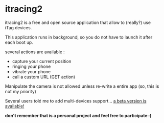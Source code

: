 # itracing2
itracing2 is a free and open source application that allow to (really?) use iTag devices.

This application runs in background, so you do not have to launch it after each boot up.

several actions are available :

* capture your current position
* ringing your phone
* vibrate your phone
* call a custom URL (GET action)

Manipulate the camera is not allowed unless re-write a entire app (so, this is not my priority)

Several users told me to add multi-devices support… [a beta version is available!](https://play.google.com/apps/testing/net.sylvek.itracing2)

**don't remember that is a personal project and feel free to participate :)**